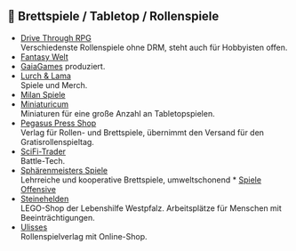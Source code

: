 ## 🧩 Brettspiele / Tabletop / Rollenspiele
* [Drive Through RPG](https://www.drivethrurpg.com/)\
Verschiedenste Rollenspiele ohne DRM, steht auch für Hobbyisten offen.
* [Fantasy Welt](https://www.fantasywelt.de)
* [GaiaGames](https://gaiagames.de)
produziert.
* [Lurch & Lama](https://lurchundlama.de)\
Spiele und Merch.
* [Milan Spiele](https://www.milan-spiele.de)
* [Miniaturicum](https://www.miniaturicum.de)\
Miniaturen für eine große Anzahl an Tabletopspielen.
* [Pegasus Press Shop](https://pegasusshop.de/)\
Verlag für Rollen- und Brettspiele, übernimmt den Versand für den Gratisrollenspieltag.
* [SciFi-Trader](https://scifi-trader.de)\
Battle-Tech.
* [Sphärenmeisters Spiele](https://www.sphaerenmeisters-spiele.de/)\
Lehrreiche und kooperative Brettspiele, umweltschonend * [Spiele Offensive](https://spiele-offensive.de)
* [Steinehelden](https://steinehelden.de)\
LEGO-Shop der Lebenshilfe Westpfalz. Arbeitsplätze für Menschen mit Beeinträchtigungen.
* [Ulisses](https://ulisses-spiele.de/)\
Rollenspielverlag mit Online-Shop.
